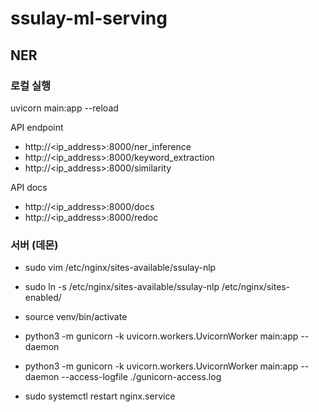 # ssulay-ml-serving

## NER

### 로컬 실행

uvicorn main:app --reload

API endpoint

- http://<ip_address>:8000/ner_inference
- http://<ip_address>:8000/keyword_extraction
- http://<ip_address>:8000/similarity

API docs

- http://<ip_address>:8000/docs
- http://<ip_address>:8000/redoc

### 서버 (데몬)

- sudo vim /etc/nginx/sites-available/ssulay-nlp
- sudo ln -s /etc/nginx/sites-available/ssulay-nlp /etc/nginx/sites-enabled/

- source venv/bin/activate
- python3 -m gunicorn -k uvicorn.workers.UvicornWorker main:app --daemon
- python3 -m gunicorn -k uvicorn.workers.UvicornWorker main:app --daemon --access-logfile ./gunicorn-access.log

- sudo systemctl restart nginx.service
